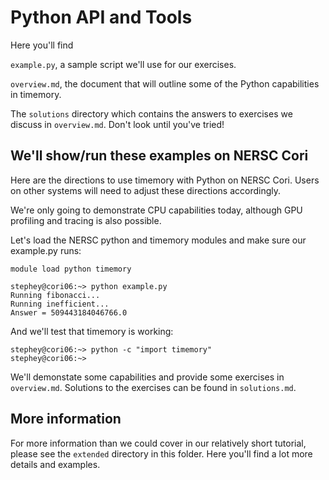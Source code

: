 # Python API and Tools

Here you'll find

`example.py`, a sample script we'll use for our exercises.

`overview.md`, the document that will outline some of the Python capabilities in timemory.

The `solutions` directory which contains the answers to exercises we discuss in
`overview.md`. Don't look until you've tried!


## We'll show/run these examples on NERSC Cori

Here are the directions to use timemory with Python on NERSC Cori. Users on
other systems will need to adjust these directions accordingly. 

We're only going to demonstrate CPU capabilities today, although GPU profiling
and tracing is also possible.

Let's load the NERSC python and timemory modules and make sure our example.py runs:

```
module load python timemory
```

```
stephey@cori06:~> python example.py 
Running fibonacci...
Running inefficient...
Answer = 509443184046766.0
```

And we'll test that timemory is working:

```
stephey@cori06:~> python -c "import timemory"
stephey@cori06:~> 
```

We'll demonstate some capabilities and provide some exercises in `overview.md`.
Solutions to the exercises can be found in `solutions.md`.

## More information

For more information than we could cover in our relatively short tutorial,
please see the `extended` directory in this folder. Here you'll find a lot more
details and examples.
